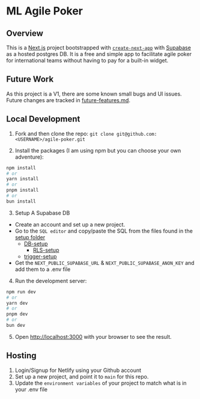 # ML Agile Poker

## Overview

This is a [Next.js](https://nextjs.org) project bootstrapped with [`create-next-app`](https://nextjs.org/docs/app/api-reference/cli/create-next-app) with [Supabase](https://supbase.com) as a hosted postgres DB. It is a free and simple app to facilitate agile poker for international teams without having to pay for a built-in widget. 

## Future Work
As this project is a V1, there are some known small bugs and UI issues. Future changes are tracked in [future-features.md](/future-features.md).

## Local Development

1. Fork and then clone the repo: `git clone git@github.com:<USERNAME>/agile-poker.git`

2. Install the packages (I am using npm but you can choose your own adventure): 

```bash
npm install
# or
yarn install
# or
pnpm install
# or
bun install
```

3. Setup A Supabase DB 
- Create an account and set up a new project. 
- Go to the `SQL editor` and copy/paste the SQL from the files found in the [setup folder](/setup/)
    - [DB-setup](/setup/RLS-setup.sql)
		- [RLS-setup](/setup/RLS-setup.sql)
    - [trigger-setup](/setup/trigger-setup.sql)
- Get the `NEXT_PUBLIC_SUPABASE_URL` & `NEXT_PUBLIC_SUPABASE_ANON_KEY` and add them to a .env file

4. Run the development server:

```bash
npm run dev
# or
yarn dev
# or
pnpm dev
# or
bun dev
```

5. Open [http://localhost:3000](http://localhost:3000) with your browser to see the result.

## Hosting
1. Login/Signup for Netlify using your Github account 
2. Set up a new project, and point it to `main` for this repo. 
3. Update the `environment variables` of your project to match what is in your .env file